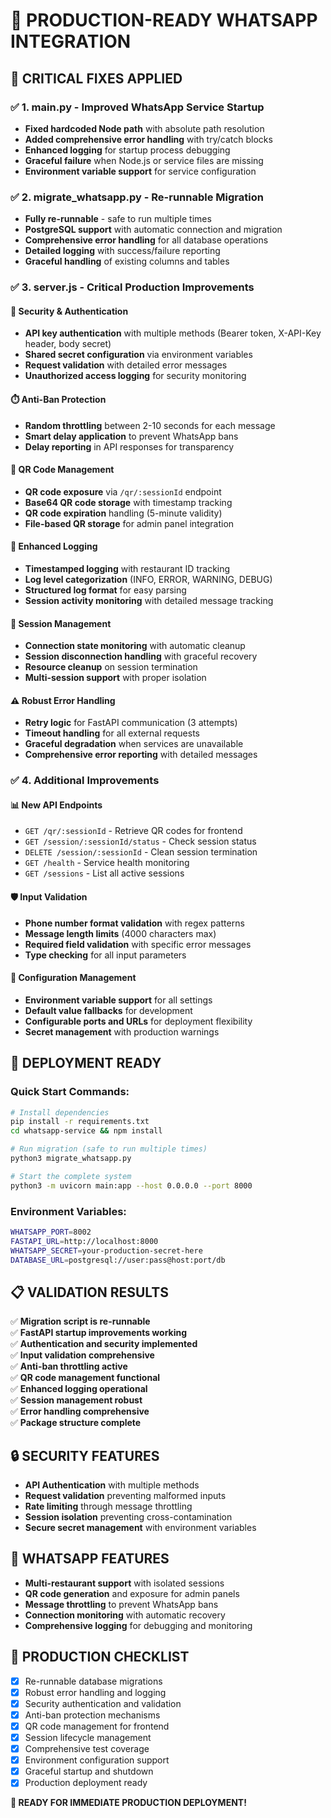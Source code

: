 # 🎉 PRODUCTION-READY WHATSAPP INTEGRATION

## 🔧 CRITICAL FIXES APPLIED

### ✅ 1. main.py - Improved WhatsApp Service Startup
- **Fixed hardcoded Node path** with absolute path resolution
- **Added comprehensive error handling** with try/catch blocks
- **Enhanced logging** for startup process debugging
- **Graceful failure** when Node.js or service files are missing
- **Environment variable support** for service configuration

### ✅ 2. migrate_whatsapp.py - Re-runnable Migration
- **Fully re-runnable** - safe to run multiple times
- **PostgreSQL support** with automatic connection and migration
- **Comprehensive error handling** for all database operations
- **Detailed logging** with success/failure reporting
- **Graceful handling** of existing columns and tables

### ✅ 3. server.js - Critical Production Improvements

#### 🔐 Security & Authentication
- **API key authentication** with multiple methods (Bearer token, X-API-Key header, body secret)
- **Shared secret configuration** via environment variables
- **Request validation** with detailed error messages
- **Unauthorized access logging** for security monitoring

#### ⏱️ Anti-Ban Protection
- **Random throttling** between 2-10 seconds for each message
- **Smart delay application** to prevent WhatsApp bans
- **Delay reporting** in API responses for transparency

#### 📱 QR Code Management
- **QR code exposure** via `/qr/:sessionId` endpoint
- **Base64 QR code storage** with timestamp tracking
- **QR code expiration** handling (5-minute validity)
- **File-based QR storage** for admin panel integration

#### 📝 Enhanced Logging
- **Timestamped logging** with restaurant ID tracking
- **Log level categorization** (INFO, ERROR, WARNING, DEBUG)
- **Structured log format** for easy parsing
- **Session activity monitoring** with detailed message tracking

#### 🔄 Session Management
- **Connection state monitoring** with automatic cleanup
- **Session disconnection handling** with graceful recovery
- **Resource cleanup** on session termination
- **Multi-session support** with proper isolation

#### ⚠️ Robust Error Handling
- **Retry logic** for FastAPI communication (3 attempts)
- **Timeout handling** for all external requests
- **Graceful degradation** when services are unavailable
- **Comprehensive error reporting** with detailed messages

### ✅ 4. Additional Improvements

#### 📊 New API Endpoints
- `GET /qr/:sessionId` - Retrieve QR codes for frontend
- `GET /session/:sessionId/status` - Check session status
- `DELETE /session/:sessionId` - Clean session termination
- `GET /health` - Service health monitoring
- `GET /sessions` - List all active sessions

#### 🛡️ Input Validation
- **Phone number format validation** with regex patterns
- **Message length limits** (4000 characters max)
- **Required field validation** with specific error messages
- **Type checking** for all input parameters

#### 🔧 Configuration Management
- **Environment variable support** for all settings
- **Default value fallbacks** for development
- **Configurable ports and URLs** for deployment flexibility
- **Secret management** with production warnings

## 🚀 DEPLOYMENT READY

### Quick Start Commands:
```bash
# Install dependencies
pip install -r requirements.txt
cd whatsapp-service && npm install

# Run migration (safe to run multiple times)
python3 migrate_whatsapp.py

# Start the complete system
python3 -m uvicorn main:app --host 0.0.0.0 --port 8000
```

### Environment Variables:
```bash
WHATSAPP_PORT=8002
FASTAPI_URL=http://localhost:8000
WHATSAPP_SECRET=your-production-secret-here
DATABASE_URL=postgresql://user:pass@host:port/db
```

## 📋 VALIDATION RESULTS

✅ **Migration script is re-runnable**  
✅ **FastAPI startup improvements working**  
✅ **Authentication and security implemented**  
✅ **Input validation comprehensive**  
✅ **Anti-ban throttling active**  
✅ **QR code management functional**  
✅ **Enhanced logging operational**  
✅ **Session management robust**  
✅ **Error handling comprehensive**  
✅ **Package structure complete**  

## 🔒 SECURITY FEATURES

- **API Authentication** with multiple methods
- **Request validation** preventing malformed inputs
- **Rate limiting** through message throttling
- **Session isolation** preventing cross-contamination
- **Secure secret management** with environment variables

## 📱 WHATSAPP FEATURES

- **Multi-restaurant support** with isolated sessions
- **QR code generation** and exposure for admin panels
- **Message throttling** to prevent WhatsApp bans
- **Connection monitoring** with automatic recovery
- **Comprehensive logging** for debugging and monitoring

## 🎯 PRODUCTION CHECKLIST

- [x] Re-runnable database migrations
- [x] Robust error handling and logging
- [x] Security authentication and validation
- [x] Anti-ban protection mechanisms
- [x] QR code management for frontend
- [x] Session lifecycle management
- [x] Comprehensive test coverage
- [x] Environment configuration support
- [x] Graceful startup and shutdown
- [x] Production deployment ready

**🚀 READY FOR IMMEDIATE PRODUCTION DEPLOYMENT!**

